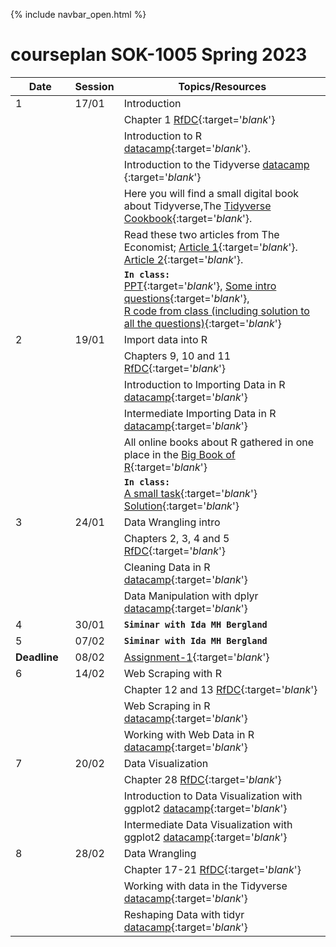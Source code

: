 {% include navbar_open.html %}

# courseplan SOK-1005 Spring 2023

| Date <img width=80/>  | Session  |Topics/Resources <img width=200/>  |
|-----------------------|---------|-----------------------------------| 
| 1|17/01 | Introduction|
| | | Chapter 1 [RfDC](https://r4ds.had.co.nz/){:target='_blank_'}|
| | | Introduction to R [datacamp](https://app.datacamp.com/learn/courses/free-introduction-to-r){:target='_blank_'}.  <br />|
|||Introduction to the Tidyverse [datacamp ](https://app.datacamp.com/learn/courses/introduction-to-the-tidyverse){:target='_blank_'}|
| | |Here you will find a small digital book about Tidyverse,The [Tidyverse Cookbook](https://rstudio-education.github.io/tidyverse-cookbook/){:target='_blank_'}.  <br />|
| | | Read these two articles from The Economist; [Article 1](https://uit.instructure.com/files/1703066){:target='_blank_'}.  <br /> [Article 2](https://github.com/uit-sok-1005-v23/uit-sok-1005-v23.github.io/blob/main/A%20real-time%20revolution%20will%20up-end%20the%20practice%20of%20macroeconomics%20_%20The%20Economist.pdf){:target='_blank_'}.  <br />|
|||**`In class:`** <br /> [PPT](https://github.com/uit-sok-1005-v23/uit-sok-1005-v23.github.io/blob/main/PPT.pptx){:target='_blank_'}, [Some intro questions](https://github.com/uit-sok-1005-v23/uit-sok-1005-v23.github.io/blob/main/Intro.R){:target='_blank_'}, <br /> [R code from class (including solution to all the questions)](https://github.com/uit-sok-1005-v23/uit-sok-1005-v23.github.io/blob/main/Intro_solution.R){:target='_blank_'}|
|2|19/01|Import data into R|
| | | Chapters 9, 10 and 11 [RfDC](https://r4ds.had.co.nz/){:target='_blank_'}|
|||Introduction to Importing Data in R [datacamp](https://app.datacamp.com/learn/courses/importing-data-in-r-part-1){:target='_blank_'}|
|||Intermediate Importing Data in R [datacamp](https://app.datacamp.com/learn/courses/importing-data-in-r-part-2){:target='_blank_'}|
|||All online books about R gathered in one place in the [Big Book of R](https://www.bigbookofr.com/index.html){:target='_blank_'}|
|||**`In class:`** <br />[A small task](https://docs.google.com/document/d/1J7Mlpn7DrgWU03xMwohfXomXM_RLBFK2uSsmb9r3ZEk/edit?usp=sharing){:target='_blank_'}  <br /> [Solution](https://github.com/uit-sok-1005-v23/uit-sok-1005-v23.github.io/blob/main/Global_Temperature.R){:target='_blank_'}|
|3|24/01|	Data Wrangling intro|
|||Chapters 2, 3, 4 and 5 [RfDC](https://r4ds.had.co.nz/){:target='_blank_'}|
|||Cleaning Data in R [datacamp](https://app.datacamp.com/learn/courses/cleaning-data-in-r){:target='_blank_'}|
|||Data Manipulation with dplyr [datacamp](https://app.datacamp.com/learn/courses/data-manipulation-with-dplyr){:target='_blank_'}|
|4|30/01|**`Siminar with Ida MH Bergland`**|
|5|07/02|**`Siminar with Ida MH Bergland`**|
|**Deadline**|08/02|[Assignment-1](https://docs.google.com/document/d/1-MzRu4dsBwtIPBFWYnNz01lHbQgNWAFu4Xi_jzsHoHg/edit?usp=sharing){:target='_blank_'}|
|6|14/02|Web Scraping with R|
|||Chapter 12 and 13 [RfDC](https://r4ds.had.co.nz/){:target='_blank_'}|
|||Web Scraping in R [datacamp](https://app.datacamp.com/learn/courses/web-scraping-in-r){:target='_blank_'}|
|||Working with Web Data in R [datacamp](https://app.datacamp.com/learn/courses/web-scraping-in-r){:target='_blank_'}|
|7|20/02|Data Visualization|
|||Chapter 28 [RfDC](https://r4ds.had.co.nz/){:target='_blank_'}|
|||Introduction to Data Visualization with ggplot2 [datacamp](https://app.datacamp.com/learn/courses/data-visualization-with-ggplot2-1){:target='_blank_'}|
|||Intermediate Data Visualization with ggplot2 [datacamp](https://app.datacamp.com/learn/courses/data-visualization-with-ggplot2-2){:target='_blank_'}|
|8|28/02|Data Wrangling|
|||Chapter 17-21 [RfDC](https://r4ds.had.co.nz/){:target='_blank_'}|
|||Working with data in the Tidyverse [datacamp](https://app.datacamp.com/learn/courses/reshaping-data-with-tidyr){:target='_blank_'}|
|||Reshaping Data with tidyr [datacamp](https://app.datacamp.com/learn/courses/reshaping-data-with-tidyr){:target='_blank_'}|

